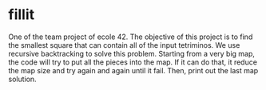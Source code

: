 # fillit

One of the team project of ecole 42. The objective of this project is to find the smallest square that can contain all of the input tetriminos. We use recursive backtracking to solve this problem. Starting from a very big map, the code will try to put all the pieces into the map. If it can do that, it reduce the map size and try again and again until it fail. Then, print out the last map solution.
